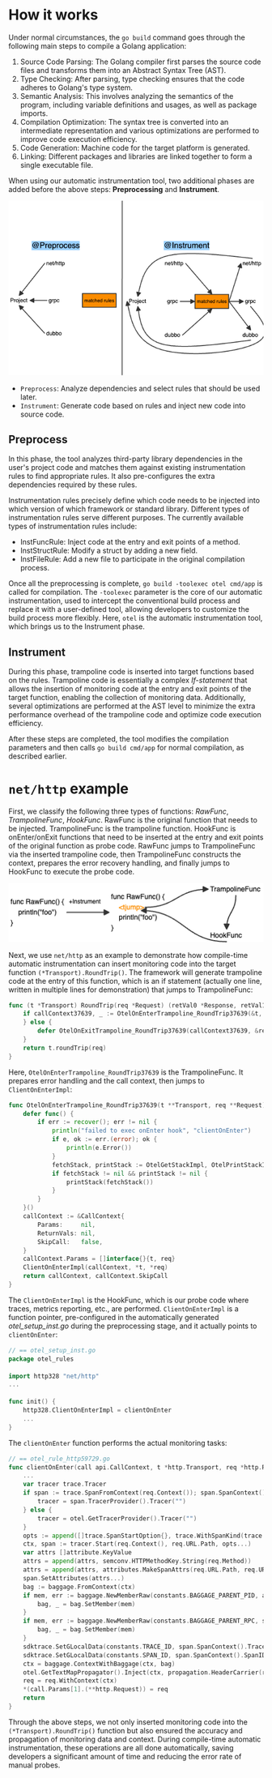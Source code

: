 # How it works

Under normal circumstances, the `go build` command goes through the following main steps to compile a Golang application:

1. Source Code Parsing: The Golang compiler first parses the source code files and transforms them into an Abstract Syntax Tree (AST).
2. Type Checking: After parsing, type checking ensures that the code adheres to Golang's type system.
3. Semantic Analysis: This involves analyzing the semantics of the program, including variable definitions and usages, as well as package imports.
4. Compilation Optimization: The syntax tree is converted into an intermediate representation and various optimizations are performed to improve code execution efficiency.
5. Code Generation: Machine code for the target platform is generated.
6. Linking: Different packages and libraries are linked together to form a single executable file.

When using our automatic instrumentation tool, two additional phases are added before the above steps: **Preprocessing** and **Instrument**.

![](images/workflow.png)

- `Preprocess`: Analyze dependencies and select rules that should be used later.
- `Instrument`: Generate code based on rules and inject new code into source code.

## Preprocess
In this phase, the tool analyzes third-party library dependencies in the user's project 
code and matches them against existing instrumentation rules to find appropriate rules. 
It also pre-configures the extra dependencies required by these rules.

Instrumentation rules precisely define which code needs to be injected into which 
version of which framework or standard library. Different types of instrumentation 
rules serve different purposes. The currently available types of instrumentation
rules include:

- InstFuncRule: Inject code at the entry and exit points of a method.
- InstStructRule: Modify a struct by adding a new field.
- InstFileRule: Add a new file to participate in the original compilation process.

Once all the preprocessing is complete, `go build -toolexec otel cmd/app` 
is called for compilation. The `-toolexec` parameter is the core of our automatic 
instrumentation, used to intercept the conventional build process and replace it
with a user-defined tool, allowing developers to customize the build process more 
flexibly. Here, `otel` is the automatic instrumentation tool,
which brings us to the Instrument phase.

## Instrument
During this phase, trampoline code is inserted into target functions based on the rules. 
Trampoline code is essentially a complex *If-statement* that allows the insertion of 
monitoring code at the entry and exit points of the target function, enabling the 
collection of monitoring data. Additionally, several optimizations are performed at
the AST level to minimize the extra performance overhead of the trampoline code and 
optimize code execution efficiency.

After these steps are completed, the tool modifies the compilation parameters and then
calls `go build cmd/app` for normal compilation, as described earlier.

# `net/http` example
First, we classify the following three types of functions: *RawFunc*, *TrampolineFunc*, *HookFunc*. RawFunc is the original function that needs to be injected. TrampolineFunc is the trampoline function. HookFunc is onEnter/onExit functions that need to be inserted at the entry and exit points of the original function as probe code. RawFunc jumps to TrampolineFunc via the inserted trampoline code, then TrampolineFunc constructs the context, prepares the error recovery handling, and finally jumps to HookFunc to execute the probe code.

![](images/tjump.png)

Next, we use `net/http` as an example to demonstrate how compile-time automatic instrumentation can insert monitoring code into the target function `(*Transport).RoundTrip()`. The framework will generate trampoline code at the entry of this function, which is an if statement (actually one line, written in multiple lines for demonstration) that jumps to TrampolineFunc:

```go
func (t *Transport) RoundTrip(req *Request) (retVal0 *Response, retVal1 error) {
    if callContext37639, _ := OtelOnEnterTrampoline_RoundTrip37639(&t, &req); false {
    } else {
        defer OtelOnExitTrampoline_RoundTrip37639(callContext37639, &retVal0, &retVal1)
    }
    return t.roundTrip(req)
}
```

Here, `OtelOnEnterTrampoline_RoundTrip37639` is the TrampolineFunc. It prepares error handling and the call context, then jumps to `ClientOnEnterImpl`:

```go
func OtelOnEnterTrampoline_RoundTrip37639(t **Transport, req **Request) (*CallContext, bool) {
    defer func() {
        if err := recover(); err != nil {
            println("failed to exec onEnter hook", "clientOnEnter")
            if e, ok := err.(error); ok {
                println(e.Error())
            }
            fetchStack, printStack := OtelGetStackImpl, OtelPrintStackImpl
            if fetchStack != nil && printStack != nil {
                printStack(fetchStack())
            }
        }
    }()
    callContext := &CallContext{
        Params:     nil,
        ReturnVals: nil,
        SkipCall:   false,
    }
    callContext.Params = []interface{}{t, req}
    ClientOnEnterImpl(callContext, *t, *req)
    return callContext, callContext.SkipCall
}
```

The `ClientOnEnterImpl` is the HookFunc, which is our probe code where traces, metrics reporting, etc., are performed. `ClientOnEnterImpl` is a function pointer, pre-configured in the automatically generated *otel_setup_inst.go* during the preprocessing stage, and it actually points to `clientOnEnter`:

```go
// == otel_setup_inst.go
package otel_rules

import http328 "net/http"
...

func init() {
    http328.ClientOnEnterImpl = clientOnEnter
    ...
}
```

The `clientOnEnter` function performs the actual monitoring tasks:

```go
// == otel_rule_http59729.go
func clientOnEnter(call api.CallContext, t *http.Transport, req *http.Request) {
    ...
    var tracer trace.Tracer
    if span := trace.SpanFromContext(req.Context()); span.SpanContext().IsValid() {
        tracer = span.TracerProvider().Tracer("")
    } else {
        tracer = otel.GetTracerProvider().Tracer("")
    }
    opts := append([]trace.SpanStartOption{}, trace.WithSpanKind(trace.SpanKindClient))
    ctx, span := tracer.Start(req.Context(), req.URL.Path, opts...)
    var attrs []attribute.KeyValue
    attrs = append(attrs, semconv.HTTPMethodKey.String(req.Method))
    attrs = append(attrs, attributes.MakeSpanAttrs(req.URL.Path, req.URL.Host, attributes.Http)...)
    span.SetAttributes(attrs...)
    bag := baggage.FromContext(ctx)
    if mem, err := baggage.NewMemberRaw(constants.BAGGAGE_PARENT_PID, attributes.Pid); err == nil {
        bag, _ = bag.SetMember(mem)
    }
    if mem, err := baggage.NewMemberRaw(constants.BAGGAGE_PARENT_RPC, sdktrace.GetRpc()); err == nil {
        bag, _ = bag.SetMember(mem)
    }
    sdktrace.SetGLocalData(constants.TRACE_ID, span.SpanContext().TraceID().String())
    sdktrace.SetGLocalData(constants.SPAN_ID, span.SpanContext().SpanID().String())
    ctx = baggage.ContextWithBaggage(ctx, bag)
    otel.GetTextMapPropagator().Inject(ctx, propagation.HeaderCarrier(req.Header))
    req = req.WithContext(ctx)
    *(call.Params[1].(**http.Request)) = req
    return
}
```

Through the above steps, we not only inserted monitoring code into the `(*Transport).RoundTrip()` function but also ensured the accuracy and propagation of monitoring data and context. During compile-time automatic instrumentation, these operations are all done automatically, saving developers a significant amount of time and reducing the error rate of manual probes.
